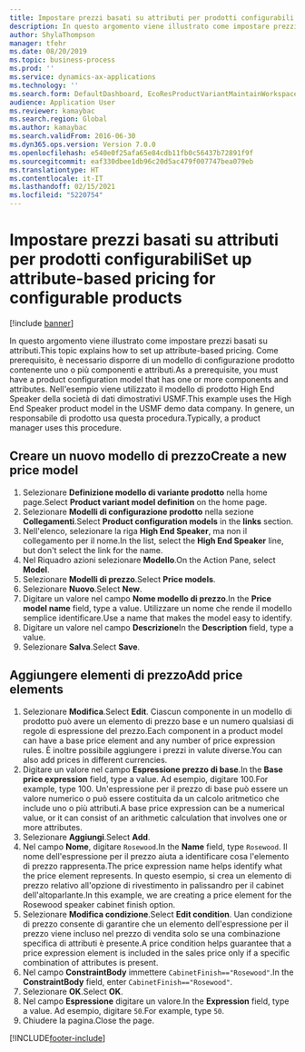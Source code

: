 ```yaml
---
title: Impostare prezzi basati su attributi per prodotti configurabili
description: In questo argomento viene illustrato come impostare prezzi basati su attributi.
author: ShylaThompson
manager: tfehr
ms.date: 08/20/2019
ms.topic: business-process
ms.prod: ''
ms.service: dynamics-ax-applications
ms.technology: ''
ms.search.form: DefaultDashboard, EcoResProductVariantMaintainWorkspace, PCProductConfigurationModelListPage, PCPriceModelList, PCPriceModel, PCConstraintEditor
audience: Application User
ms.reviewer: kamaybac
ms.search.region: Global
ms.author: kamaybac
ms.search.validFrom: 2016-06-30
ms.dyn365.ops.version: Version 7.0.0
ms.openlocfilehash: e540e0f25afa65e84cdb11fb0c56437b72891f9f
ms.sourcegitcommit: eaf330dbee1db96c20d5ac479f007747bea079eb
ms.translationtype: HT
ms.contentlocale: it-IT
ms.lasthandoff: 02/15/2021
ms.locfileid: "5220754"
---
```

# <a name="set-up-attribute-based-pricing-for-configurable-products"></a><span data-ttu-id="3e755-103">Impostare prezzi basati su attributi per prodotti configurabili</span><span class="sxs-lookup"><span data-stu-id="3e755-103">Set up attribute-based pricing for configurable products</span></span>

[!include [banner](../../includes/banner.md)]

<span data-ttu-id="3e755-104">In questo argomento viene illustrato come impostare prezzi basati su attributi.</span><span class="sxs-lookup"><span data-stu-id="3e755-104">This topic explains how to set up attribute-based pricing.</span></span> <span data-ttu-id="3e755-105">Come prerequisito, è necessario disporre di un modello di configurazione prodotto contenente uno o più componenti e attributi.</span><span class="sxs-lookup"><span data-stu-id="3e755-105">As a prerequisite, you must have a product configuration model that has one or more components and attributes.</span></span> <span data-ttu-id="3e755-106">Nell'esempio viene utilizzato il modello di prodotto High End Speaker della società di dati dimostrativi USMF.</span><span class="sxs-lookup"><span data-stu-id="3e755-106">This example uses the High End Speaker product model in the USMF demo data company.</span></span> <span data-ttu-id="3e755-107">In genere, un responsabile di prodotto usa questa procedura.</span><span class="sxs-lookup"><span data-stu-id="3e755-107">Typically, a product manager uses this procedure.</span></span>


## <a name="create-a-new-price-model"></a><span data-ttu-id="3e755-108">Creare un nuovo modello di prezzo</span><span class="sxs-lookup"><span data-stu-id="3e755-108">Create a new price model</span></span>
1. <span data-ttu-id="3e755-109">Selezionare **Definizione modello di variante prodotto** nella home page.</span><span class="sxs-lookup"><span data-stu-id="3e755-109">Select **Product variant model definition** on the home page.</span></span>
2. <span data-ttu-id="3e755-110">Selezionare **Modelli di configurazione prodotto** nella sezione **Collegamenti**.</span><span class="sxs-lookup"><span data-stu-id="3e755-110">Select **Product configuration models** in the **links** section.</span></span>
3. <span data-ttu-id="3e755-111">Nell'elenco, selezionare la riga **High End Speaker**, ma non il collegamento per il nome.</span><span class="sxs-lookup"><span data-stu-id="3e755-111">In the list, select the **High End Speaker** line, but don't select the link for the name.</span></span>
4. <span data-ttu-id="3e755-112">Nel Riquadro azioni selezionare **Modello**.</span><span class="sxs-lookup"><span data-stu-id="3e755-112">On the Action Pane, select **Model**.</span></span>
5. <span data-ttu-id="3e755-113">Selezionare **Modelli di prezzo**.</span><span class="sxs-lookup"><span data-stu-id="3e755-113">Select **Price models**.</span></span>
6. <span data-ttu-id="3e755-114">Selezionare **Nuovo**.</span><span class="sxs-lookup"><span data-stu-id="3e755-114">Select **New**.</span></span>
7. <span data-ttu-id="3e755-115">Digitare un valore nel campo **Nome modello di prezzo**.</span><span class="sxs-lookup"><span data-stu-id="3e755-115">In the **Price model name** field, type a value.</span></span> <span data-ttu-id="3e755-116">Utilizzare un nome che rende il modello semplice identificare.</span><span class="sxs-lookup"><span data-stu-id="3e755-116">Use a name that makes the model easy to identify.</span></span>  
8. <span data-ttu-id="3e755-117">Digitare un valore nel campo **Descrizione**</span><span class="sxs-lookup"><span data-stu-id="3e755-117">In the **Description** field, type a value.</span></span>
9. <span data-ttu-id="3e755-118">Selezionare **Salva**.</span><span class="sxs-lookup"><span data-stu-id="3e755-118">Select **Save**.</span></span>

## <a name="add-price-elements"></a><span data-ttu-id="3e755-119">Aggiungere elementi di prezzo</span><span class="sxs-lookup"><span data-stu-id="3e755-119">Add price elements</span></span>
1. <span data-ttu-id="3e755-120">Selezionare **Modifica**.</span><span class="sxs-lookup"><span data-stu-id="3e755-120">Select **Edit**.</span></span> <span data-ttu-id="3e755-121">Ciascun componente in un modello di prodotto può avere un elemento di prezzo base e un numero qualsiasi di regole di espressione del prezzo.</span><span class="sxs-lookup"><span data-stu-id="3e755-121">Each component in a product model can have a base price element and any number of price expression rules.</span></span> <span data-ttu-id="3e755-122">È inoltre possibile aggiungere i prezzi in valute diverse.</span><span class="sxs-lookup"><span data-stu-id="3e755-122">You can also add prices in different currencies.</span></span>  
2. <span data-ttu-id="3e755-123">Digitare un valore nel campo **Espressione prezzo di base**.</span><span class="sxs-lookup"><span data-stu-id="3e755-123">In the **Base price expression** field, type a value.</span></span> <span data-ttu-id="3e755-124">Ad esempio, digitare 100.</span><span class="sxs-lookup"><span data-stu-id="3e755-124">For example, type 100.</span></span> <span data-ttu-id="3e755-125">Un'espressione per il prezzo di base può essere un valore numerico o può essere costituita da un calcolo aritmetico che include uno o più attributi.</span><span class="sxs-lookup"><span data-stu-id="3e755-125">A base price expression can be a numerical value, or it can consist of an arithmetic calculation that involves one or more attributes.</span></span>  
3. <span data-ttu-id="3e755-126">Selezionare **Aggiungi**.</span><span class="sxs-lookup"><span data-stu-id="3e755-126">Select **Add**.</span></span>
4. <span data-ttu-id="3e755-127">Nel campo **Nome**, digitare `Rosewood`.</span><span class="sxs-lookup"><span data-stu-id="3e755-127">In the **Name** field, type `Rosewood`.</span></span> <span data-ttu-id="3e755-128">Il nome dell'espressione per il prezzo aiuta a identificare cosa l'elemento di prezzo rappresenta.</span><span class="sxs-lookup"><span data-stu-id="3e755-128">The price expression name helps identify what the price element represents.</span></span> <span data-ttu-id="3e755-129">In questo esempio, si crea un elemento di prezzo relativo all'opzione di rivestimento in palissandro per il cabinet dell'altoparlante.</span><span class="sxs-lookup"><span data-stu-id="3e755-129">In this example, we are creating a price element for the Rosewood speaker cabinet finish option.</span></span>  
5. <span data-ttu-id="3e755-130">Selezionare **Modifica condizione**.</span><span class="sxs-lookup"><span data-stu-id="3e755-130">Select **Edit condition**.</span></span> <span data-ttu-id="3e755-131">Uan condizione di prezzo consente di garantire che un elemento dell'espressione per il prezzo viene incluso nel prezzo di vendita solo se una combinazione specifica di attributi è presente.</span><span class="sxs-lookup"><span data-stu-id="3e755-131">A price condition helps guarantee that a price expression element is included in the sales price only if a specific combination of attributes is present.</span></span>  
6. <span data-ttu-id="3e755-132">Nel campo **ConstraintBody** immettere `CabinetFinish=="Rosewood"`.</span><span class="sxs-lookup"><span data-stu-id="3e755-132">In the **ConstraintBody** field, enter `CabinetFinish=="Rosewood"`.</span></span>
7. <span data-ttu-id="3e755-133">Selezionare **OK**.</span><span class="sxs-lookup"><span data-stu-id="3e755-133">Select **OK**.</span></span>
8. <span data-ttu-id="3e755-134">Nel campo **Espressione** digitare un valore.</span><span class="sxs-lookup"><span data-stu-id="3e755-134">In the **Expression** field, type a value.</span></span> <span data-ttu-id="3e755-135">Ad esempio, digitare `50`.</span><span class="sxs-lookup"><span data-stu-id="3e755-135">For example, type `50`.</span></span> 
9. <span data-ttu-id="3e755-136">Chiudere la pagina.</span><span class="sxs-lookup"><span data-stu-id="3e755-136">Close the page.</span></span>



[!INCLUDE[footer-include](../../../includes/footer-banner.md)]